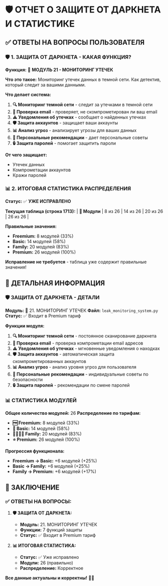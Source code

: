 # 🛡️ ОТЧЕТ О ЗАЩИТЕ ОТ ДАРКНЕТА И СТАТИСТИКЕ

## ✅ ОТВЕТЫ НА ВОПРОСЫ ПОЛЬЗОВАТЕЛЯ

### 🛡️ 1. ЗАЩИТА ОТ ДАРКНЕТА - КАКАЯ ФУНКЦИЯ?

**Функция:** 📧 **МОДУЛЬ 21 - МОНИТОРИНГ УТЕЧЕК**

**Что это такое:**
Мониторинг утечек данных в темной сети. Как детектив, который следит за вашими данными.

**Что делает система:**
1. **🔍 Мониторинг темной сети** - следит за утечками в темной сети
2. **📧 Проверка email** - проверяет, не скомпрометирован ли ваш email
3. **⚠️ Уведомления об утечках** - сообщает о найденных утечках
4. **🛡️ Защита аккаунтов** - защищает ваши аккаунты
5. **📊 Анализ угроз** - анализирует угрозы для ваших данных
6. **🎯 Персональные рекомендации** - дает персональные советы
7. **🔒 Защита паролей** - помогает защитить пароли

**От чего защищает:**
- Утечек данных
- Компрометации аккаунтов
- Кражи паролей

### 📊 2. ИТОГОВАЯ СТАТИСТИКА РАСПРЕДЕЛЕНИЯ

**Статус:** ✅ **УЖЕ ИСПРАВЛЕНО**

**Текущая таблица (строка 1713):**
| **🔧 Модули** | 8 из 26 | 14 из 26 | 20 из 26 | 26 из 26 |

**Правильные значения:**
- **Freemium:** 8 модулей (33%)
- **Basic:** 14 модулей (58%)
- **Family:** 20 модулей (83%)
- **Premium:** 26 модулей (100%)

**Исправление не требуется** - таблица уже содержит правильные значения!

## 🎯 ДЕТАЛЬНАЯ ИНФОРМАЦИЯ

### 🛡️ ЗАЩИТА ОТ ДАРКНЕТА - ДЕТАЛИ

**Модуль:** 📧 21. МОНИТОРИНГ УТЕЧЕК
**Файл:** `leak_monitoring_system.py`
**Статус:** ✅ Входит в Premium тариф

**Функции модуля:**
1. **🔍 Мониторинг темной сети** - постоянное сканирование даркнета
2. **📧 Проверка email** - проверка компрометации email адресов
3. **⚠️ Уведомления об утечках** - мгновенные уведомления о находках
4. **🛡️ Защита аккаунтов** - автоматическая защита скомпрометированных аккаунтов
5. **📊 Анализ угроз** - анализ уровня угроз для пользователя
6. **🎯 Персональные рекомендации** - индивидуальные советы по безопасности
7. **🔒 Защита паролей** - рекомендации по смене паролей

### 📊 СТАТИСТИКА МОДУЛЕЙ

**Общее количество модулей:** 26
**Распределение по тарифам:**
- **🆓 Freemium:** 8 модулей (33%)
- **💎 Basic:** 14 модулей (58%)
- **👨‍👩‍👧‍👦 Family:** 20 модулей (83%)
- **⭐ Premium:** 26 модулей (100%)

**Прогрессия функционала:**
- **Freemium → Basic:** +6 модулей (+25%)
- **Basic → Family:** +6 модулей (+25%)
- **Family → Premium:** +6 модулей (+17%)

## 🎯 ЗАКЛЮЧЕНИЕ

### ✅ ОТВЕТЫ НА ВОПРОСЫ:

1. **🛡️ ЗАЩИТА ОТ ДАРКНЕТА:**
   - **Модуль:** 21. МОНИТОРИНГ УТЕЧЕК
   - **Функции:** 7 функций защиты
   - **Статус:** ✅ Входит в Premium тариф

2. **📊 ИТОГОВАЯ СТАТИСТИКА:**
   - **Статус:** ✅ Уже исправлено
   - **Модули:** 26 (правильно)
   - **Распределение:** Корректное

**Все данные актуальны и корректны!** 🎯✅

